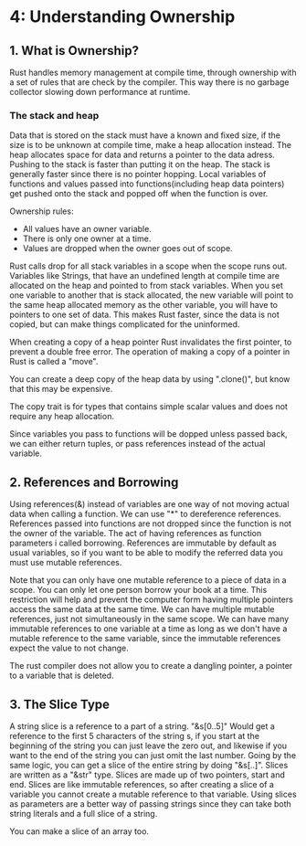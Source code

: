 # 4: Understanding Ownership

## 1. What is Ownership?
Rust handles memory management at compile time, through ownership with a set of rules that are check by the compiler. This way there is no garbage collector slowing down performance at runtime.

### The stack and heap
Data that is stored on the stack must have a known and fixed size, if the size is to be unknown at compile time, make a heap allocation instead. The heap allocates space for data and returns a pointer to the data adress. Pushing to the stack is faster than putting it on the heap. The stack is generally faster since there is no pointer hopping. Local variables of functions and values passed into functions(including heap data pointers) get pushed onto the stack and popped off when the function is over.

Ownership rules:
* All values have an owner variable.
* There is only one owner at a time.
* Values are dropped when the owner goes out of scope.

Rust calls drop for all stack variables in a scope when the scope runs out.
Variables like Strings, that have an undefined length at compile time are allocated on the heap and pointed to from stack variables. When you set one variable to another that is stack allocated, the new variable will point to the same heap allocated memory as the other variable, you will have to pointers to one set of data. This makes Rust faster, since the data is not copied, but can make things complicated for the uninformed.

When creating a copy of a heap pointer Rust invalidates the first pointer, to prevent a double free error. The operation of making a copy of a pointer in Rust is called a "move".

You can create a deep copy of the heap data by using ".clone()", but know that this may be expensive.

The copy trait is for types that contains simple scalar values and does not require any heap allocation.

Since variables you pass to functions will be dopped unless passed back, we can either return tuples, or pass references instead of the actual variable.

## 2. References and Borrowing
Using references(&) instead of variables are one way of not moving actual data when calling a function. We can use "*" to dereference references. References passed into functions are not dropped since the function is not the owner of the variable. The act of having references as function parameters i called borrowing. References are immutable by default as usual variables, so if you want to be able to modify the referred data you must use mutable references.

Note that you can only have one mutable reference to a piece of data in a scope. You can only let one person borrow your book at a time. This restriction will help and prevent the computer form having multiple pointers access the same data at the same time. We can have multiple mutable references, just not simultaneously in the same scope. We can have many immutable references to one variable at a time as long as we don't have a mutable reference to the same variable, since the immutable references expect the value to not change.

The rust compiler does not allow you to create a dangling pointer, a pointer to a variable that is deleted.

## 3. The Slice Type
A string slice is a reference to a part of a string. "&s[0..5]" Would get a reference to the first 5 characters of the string s, if you start at the beginning of the string you can just leave the zero out, and likewise if you want to the end of the string you can just omit the last number. Going by the same logic, you can get a slice of the entire string by doing "&s[..]". Slices are written as a "&str" type. Slices are made up of two pointers, start and end.
Slices are like immutable references, so after creating a slice of a variable you cannot create a mutable reference to that variable.
Using slices as parameters are a better way of passing strings since they can take both string literals and a full slice of a string.

You can make a slice of an array too.

